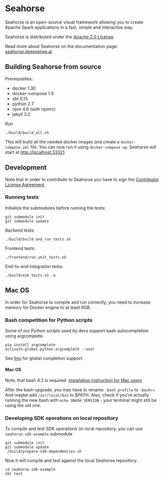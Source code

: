 # Seahorse

Seahorse is an open-source visual framework allowing you to create Apache Spark applications
in a fast, simple and interactive way.

Seahorse is distributed under the [Apache 2.0 License](https://www.apache.org/licenses/LICENSE-2.0).

Read more about Seahorse on the documentation page: [seahorse.deepsense.ai](https://seahorse.deepsense.ai/).

## Building Seahorse from source

Prerequisites:
* docker 1.30
* docker-compose 1.9
* sbt 0.13
* python 2.7
* npm 4.6 (with npmrc)
* jekyll 3.2

Run
```console
./build/build_all.sh
```
This will build all the needed docker images and create a `docker-compose.yml` file.
You can now run it using `docker-compose up`. Seahorse will start at [http://localhost:33321](http://localhost:33321).

## Development

Note that in order to contribute to Seahorse you have to sign the
[Contributor License Agreement](https://seahorse.deepsense.ai/licenses/cla).

### Running tests

Initialize the submodules before running the tests:
```console
git submodule init
git submodule update
```

Backend tests:
```console
./build/build_and_run_tests.sh
```

Frontend tests:
```console
./frontend/run_unit_tests.sh
```

End-to-end integration tests:
```console
./build/e2e_tests.sh -a
```
## Mac OS

In order for Seahorse to compile and run correctly, you need to increase memory for Docker engine to at least 6GB.

### Bash competition for Python scripts

Some of our Python scripts used by devs support bash autocompletion using argcomplete.

```
pip install argcomplete
activate-global-python-argcomplete --user
```

See [this](http://argcomplete.readthedocs.io/en/latest/#activating-global-completion) for global completion support.

#### Mac OS
Note, that bash 4.2 is required.
[Installation instruction for Mac users](http://argcomplete.readthedocs.io/en/latest/#global-completion)

After the bash upgrade, you may have to rename `.bash_profile` to `.bashrc`. And maybe add `/usr/local/bin` to $PATH.
Also, check if you're actually running the new bash with `echo $BASH_VERSION` - your terminal might still be using the old one.

### Developing SDK operations on local repository
To compile and test SDK operations on local repository, you can use `seahorse-sdk-example` submodule
```console
git submodule init
git submodule update
./build/prepare-sdk-dependencies.sh
```
Now it will compile and test against the local Seahorse repository:
```console
cd seahorse-sdk-example
sbt test
```
